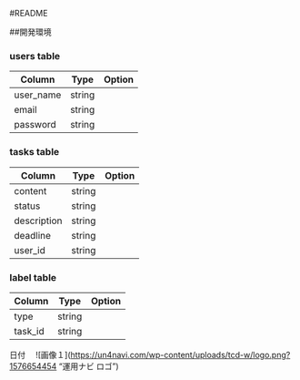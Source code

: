 #README

##開発環境

### users table
|Column   |Type  |Option|
|---------|------|------|
|user_name|string|      |
|email    |string|      |
|password |string|      |


### tasks table
|Column   |Type  |Option|
|---------|------|------|
|content  |string|      |
|status   |string|      |
|description |string|      |
|deadline |string|      |
|user_id  |string|      |

### label table
|Column   |Type  |Option|
|---------|------|------|
|type  |string|      |
|task_id  |string|      |


日付　
![画像１](https://un4navi.com/wp-content/uploads/tcd-w/logo.png?1576654454 “運用ナビ ロゴ”)
